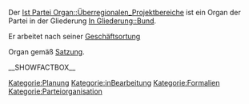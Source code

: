 Der [Ist Partei
Organ::Überregionalen\_Projektbereiche](/wiki/Ist_Partei_Organ::Überregionalen_Projektbereiche "wikilink")
ist ein Organ der Partei in der Gliederung [In
Gliederung::Bund](/wiki/In_Gliederung::Bund "wikilink").

Er arbeitet nach seiner
[Geschäftsortung](/wiki/Hat_Geschäftsordnung::Bundesvorstand_GO "wikilink")

Organ gemäß
[Satzung](/wiki/Ist_definiert_in_Satzung::Satzung#.C2.A7_12_Die_.C3.BCberregionalen_Projektbereiche "wikilink").

\_\_SHOWFACTBOX\_\_

[Kategorie:Planung](/wiki/Kategorie:Planung "wikilink")
[Kategorie:inBearbeitung](/wiki/Kategorie:inBearbeitung "wikilink")
[Kategorie:Formalien](/wiki/Kategorie:Formalien "wikilink")
[Kategorie:Parteiorganisation](/wiki/Kategorie:Parteiorganisation "wikilink")
